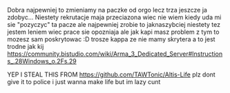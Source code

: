 Dobra najpewniej to zmieniamy na paczke od orgo lecz trza jeszcze ja zdobyc... Niestety rekrutacje maja przeciazona wiec nie wiem kiedy 
uda mi sie "pozyczyc" ta pacze ale najpewniej zrobie to jaknaszybciej niestety tez jestem leniem wiec prace sie opozniaja ale jak kapi 
masz problem z tym to mozesz sam poskrytowac :D trosze kappa ze nie mamy skrytera a to jest trodne jak kij
https://community.bistudio.com/wiki/Arma_3_Dedicated_Server#Instructions_.28Windows_o.2Fs.29













 YEP I STEAL THIS FROM https://github.com/TAWTonic/Altis-Life plz dont give it to police i just wanna make life but im lazy cunt
